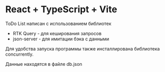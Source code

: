 # React + TypeScript + Vite

ToDo List написан с использованием библиотек 
- RTK Query - для кеширования запросов
- json-server - для имитации бэка с данными

Для удобства запуска программы также инсталлирована библиотека concurrently.

Данные находятся в файле db.json
